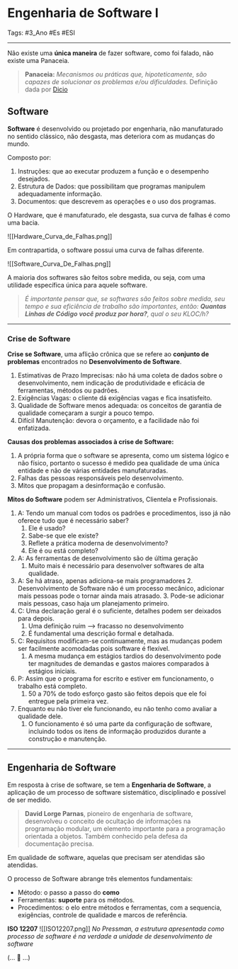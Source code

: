 # Engenharia de Software I

Tags: #3_Ano #Es #ESI 

---

Não existe uma **única maneira** de fazer software, como foi falado, não existe uma Panaceia.

> **Panaceia:** *Mecanismos ou práticas que, hipoteticamente, são capazes de solucionar os problemas e/ou dificuldades.* Definição dada por [Dicio](https://www.dicio.com.br/panaceia/)
## Software

**Software** é desenvolvido ou projetado por engenharia, não manufaturado no sentido clássico, não desgasta, mas deteriora com as mudanças do mundo.

Composto por:
1. Instruções: que ao executar produzem a função e o desempenho desejados.
2. Estrutura de Dados: que possibilitam que programas manipulem adequadamente informação.
3. Documentos: que descrevem as operações e o uso dos programas.

O Hardware, que é manufaturado, ele desgasta, sua curva de falhas é como uma bacia.

![[Hardware_Curva_de_Falhas.png]]

Em contrapartida, o software possui uma curva de falhas diferente.

![[Software_Curva_De_Falhas.png]]

A maioria dos softwares são feitos sobre medida, ou seja, com uma utilidade específica única para aquele software.

> *É importante pensar que, se softwares são feitos sobre medida, seu tempo e sua eficiência de trabalho são importantes, então: **Quantas Linhas de Código você produz por hora?**, qual o seu KLOC/h?*

---

### Crise de Software

**Crise se Software**, uma aflição crônica que se refere ao **conjunto de problemas** encontrados no **Desenvolvimento de Software**.
1. Estimativas de Prazo Imprecisas: não há uma coleta de dados sobre o desenvolvimento, nem indicação de produtividade e eficácia de ferramentas, métodos ou padrões.
2. Exigências Vagas: o cliente dá exigências vagas e fica insatisfeito.
3. Qualidade de Software menos adequada: os conceitos de garantia de qualidade começaram a surgir a pouco tempo.
4. Difícil Manutenção: devora o orçamento, e a facilidade não foi enfatizada.

**Causas dos problemas associados à crise de Software:**
1. A própria forma que o software se apresenta, como um sistema lógico e não físico, portanto o sucesso é medido pea qualidade de uma única entidade e não de várias entidades manufaturadas.
2. Falhas das pessoas responsáveis pelo desenvolvimento.
3. Mitos que propagam a desinformação e confusão.

**Mitos do Software** podem ser Administrativos, Clientela e Profissionais.
1. A: Tendo um manual com todos os padrões e procedimentos, isso já não oferece tudo que é necessário saber?
	1. Ele é usado?
	2. Sabe-se que ele existe?
	3. Reflete a prática moderna de desenvolvimento?
	4. Ele é ou está completo?
2. A: As ferramentas de desenvolvimento são de última geração
	1. Muito mais é necessário para desenvolver softwares de alta qualidade.
3. A: Se há atraso, apenas adiciona-se mais programadores
	2. Desenvolvimento de Software não é um processo mecânico, adicionar mais pessoas pode o tornar ainda mais atrasado.
	3. Pode-se adicionar mais pessoas, caso haja um planejamento primeiro.
4. C: Uma declaração geral é o suficiente, detalhes podem ser deixados para depois.
	1. Uma definição ruim --> fracasso no desenvolvimento
	2. É fundamental uma descrição formal e detalhada.
5. C: Requisitos modificam-se continuamente, mas as mudanças podem ser facilmente acomodadas pois software é flexível.
	1. A mesma mudança em estágios tardios do desenvolvimento pode ter magnitudes de demandas e gastos maiores comparados à estágios iniciais.
6. P: Assim que o programa for escrito e estiver em funcionamento, o trabalho está completo.
	1. 50 a 70% de todo esforço gasto são feitos depois que ele foi entregue pela primeira vez.
7. Enquanto eu não tiver ele funcionando, eu não tenho como avaliar a qualidade dele.
	1. O funcionamento é só uma parte da configuração de software, incluindo todos os itens de informação produzidos durante a construção e manutenção.

---

## Engenharia de Software

Em resposta à crise de software, se tem a **Engenharia de Software**, a aplicação de um processo de software sistemático, disciplinado e possível de ser medido.

> **David Lorge Parnas**, pioneiro de engenharia de software, desenvolveu o conceito de ocultação de informações na programação modular, um elemento importante para a programação orientada a objetos. Também conhecido pela defesa da documentação precisa.

Em qualidade de software, aquelas que precisam ser atendidas são atendidas.

O processo de Software abrange três elementos fundamentais:
- Método: o passo a passo do **como**
- Ferramentas: **suporte** para os métodos.
- Procedimentos: o elo entre métodos e ferramentas, com a sequencia, exigências, controle de qualidade e marcos de referência.

**ISO 12207**
![[ISO12207.png]]
*No Pressman, a estrutura apresentada como processo de software é na verdade a unidade de desenvolvimento de software*

(... 🚧 ...)